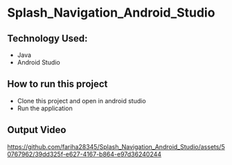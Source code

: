 # Splash_Navigation_Android_Studio

## Technology Used:
- Java
- Android Studio

## How to run this project
- Clone this project and open in android studio
- Run the application

## Output Video
https://github.com/fariha28345/Splash_Navigation_Android_Studio/assets/50767962/39dd325f-e627-4167-b864-e97d36240244
